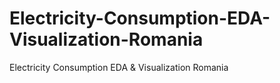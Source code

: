 # Electricity-Consumption-EDA-Visualization-Romania
Electricity Consumption EDA &amp; Visualization Romania
